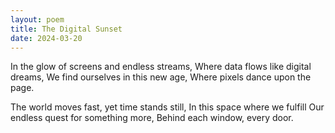 ```yaml
---
layout: poem
title: The Digital Sunset
date: 2024-03-20
---
```


In the glow of screens and endless streams,
Where data flows like digital dreams,
We find ourselves in this new age,
Where pixels dance upon the page.

The world moves fast, yet time stands still,
In this space where we fulfill
Our endless quest for something more,
Behind each window, every door. 